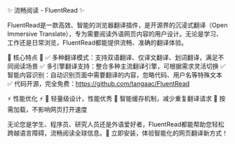 ✨ 流畅阅读 - FluentRead ✨ 

FluentRead是一款高效、智能的浏览器翻译插件，是开源界的沉浸式翻译（Open Immersive Translate），专为需要阅读外语网页内容的用户设计。无论是学习、工作还是日常浏览，FluentRead都能提供流畅、准确的翻译体验。

🚀 核心特点 🚀
✅ 多种翻译模式：支持双语翻译、仅译文翻译、划词翻译，满足不同阅读场景
✅ 多引擎翻译支持：整合多种主流翻译引擎，可根据需求灵活切换
✅ 智能内容识别：自动识别页面中需要翻译的内容，忽略代码、用户名等特殊文本
✅ 代码开源，完全免费：https://github.com/tangaac/FluentRead

⚡ 性能优化 ⚡
🚀 轻量级设计，性能优秀
🚀 智能缓存机制，减少重复翻译请求
🚀 按需加载，不影响网页打开速度

无论您是学生、程序员、研究人员还是外语爱好者，FluentRead都能帮助您轻松跨越语言障碍，流畅阅读全球信息。💯 立即安装，体验智能化的网页翻译新方式！ 